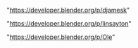"https://developer.blender.org/p/djamesk"

"https://developer.blender.org/p/linsayton"

"https://developer.blender.org/p/Ole"

